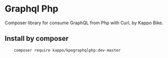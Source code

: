 # Graphql Php
Composer library for consume GraphQL from Php with Curl, by Kappo Bike.

## Install by composer

```bash
    composer require kappo/kpographqlphp:dev-master
```